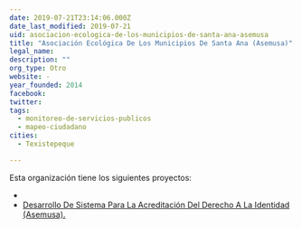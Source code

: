 ```yaml
---
date: 2019-07-21T23:14:06.000Z
date_last_modified: 2019-07-21
uid: asociacion-ecologica-de-los-municipios-de-santa-ana-asemusa
title: "Asociación Ecológica De Los Municipios De Santa Ana (Asemusa)"
legal_name: 
description: ""
org_type: Otro
website: -
year_founded: 2014
facebook: 
twitter: 
tags:
  - monitoreo-de-servicios-publicos
  - mapeo-ciudadano
cities: 
  - Texistepeque

---
```


Esta organización tiene los siguientes proyectos:

- [](/i/desarrollo-de-sistema-para-la-acreditacion-del-derecho-a-la-identidad-asemusa.html)
- [Desarrollo De Sistema Para La Acreditación Del Derecho A La Identidad (Asemusa).](/i/desarrollo-de-sistema-para-la-acreditacion-del-derecho-a-la-identidad-asemusa.html)
